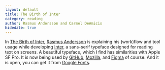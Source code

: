 ```yaml
---
layout: default
title: The Birth of Inter
category: reading
author: Rasmus Andersson and Carmel DeAmicis
hidedate: true
---
```

In [The Birth of Inter](https://www.figma.com/blog/the-birth-of-inter/), [Rasmus Andersson](https://rsms.me) is explaining his (work)flow and tool usage while developing [Inter](https://rsms.me/inter/), a sans-serif typeface designed for reading text on screens. 
A beautiful typeface, which I find has similarities with Apple SF Pro. It is now being used by [GitHub](https://github.com), [Mozilla](https://mozilla.design), and [Figma](http://figma.com) of course. And it is open, you can get it from [Google Fonts](https://fonts.google.com/specimen/Inter).